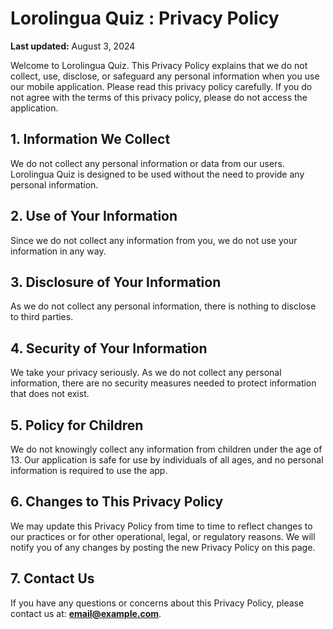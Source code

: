 # Lorolingua Quiz : Privacy Policy

**Last updated:** August 3, 2024

Welcome to Lorolingua Quiz. This Privacy Policy explains that we do not collect, use, disclose, or safeguard any personal information when you use our mobile application. Please read this privacy policy carefully. If you do not agree with the terms of this privacy policy, please do not access the application.

## 1. Information We Collect

We do not collect any personal information or data from our users. Lorolingua Quiz is designed to be used without the need to provide any personal information.

## 2. Use of Your Information

Since we do not collect any information from you, we do not use your information in any way.

## 3. Disclosure of Your Information

As we do not collect any personal information, there is nothing to disclose to third parties.

## 4. Security of Your Information

We take your privacy seriously. As we do not collect any personal information, there are no security measures needed to protect information that does not exist.

## 5. Policy for Children

We do not knowingly collect any information from children under the age of 13. Our application is safe for use by individuals of all ages, and no personal information is required to use the app.

## 6. Changes to This Privacy Policy

We may update this Privacy Policy from time to time to reflect changes to our practices or for other operational, legal, or regulatory reasons. We will notify you of any changes by posting the new Privacy Policy on this page.

## 7. Contact Us

If you have any questions or concerns about this Privacy Policy, please contact us at: **email@example.com**.
